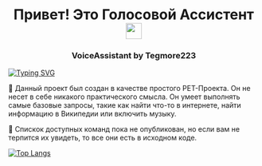 <h1 align="center">Привет! Это Голосовой Ассистент <a href="https://daniilshat.ru/" target="_blank"></a> 
<img src="https://github.com/blackcater/blackcater/raw/main/images/Hi.gif" height="32"/></h1>
<h3 align="center">VoiceAssistant by Tegmore223</h3>
<a href="https://git.io/typing-svg"><img src="https://readme-typing-svg.demolab.com?font=Fira+Code&duration=1000&pause=1000&random=false&width=435&lines=%D0%9D%D0%B5%D0%BC%D0%BD%D0%BE%D0%B3%D0%BE+%D0%BE%D0%B1+%D1%8D%D1%82%D0%BE%D0%BC+%D0%BF%D1%80%D0%BE%D0%B5%D0%BA%D1%82%D0%B5%3A" alt="Typing SVG" /></a>

&#129302; Данный проект был создан в качестве простого PET-Проекта. Он не несет в себе никакого практического смысла. Он умеет выполнять самые базовые запросы, такие как найти что-то в интернете, найти информацию в Википедии или включить музыку. 

&#128586; Спискок доступных команд пока не опубликован, но если вам не терпится их увидеть, то все они есть в исходном коде. 	

[![Top Langs](https://github-readme-stats.vercel.app/api/top-langs/?username=Tegmore223&layout=compact)](https://github.com/Tegmore223/github-readme-stats)
